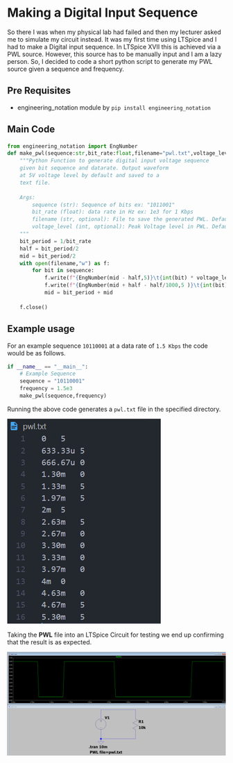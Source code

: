 # Making a Digital Input Sequence

So there I was when my physical lab had failed and then my lecturer asked me to simulate my circuit instead. It was my first time using LTSpice and I had to make a Digital input sequence. In LTSpice XVII this is achieved via a PWL source. However, this source has to be manually input and I am a lazy person. So, I decided to code a short python script to generate my PWL source given a sequence and frequency.

## Pre Requisites

- engineering_notation module by `pip install engineering_notation`

## Main Code

```python
from engineering_notation import EngNumber
def make_pwl(sequence:str,bit_rate:float,filename="pwl.txt",voltage_level = 5):
    """Python Function to generate digital input voltage sequence
    given bit sequence and datarate. Output waveform
    at 5V voltage level by default and saved to a
    text file.

    Args:
        sequence (str): Sequence of bits ex: "1011001"
        bit_rate (float): data rate in Hz ex: 1e3 for 1 Kbps
        filename (str, optional): File to save the generated PWL. Defaults to "pwl.txt".
        voltage_level (int, optional): Peak Voltage level in PWL. Defaults to 5.
    """ 
    bit_period = 1/bit_rate
    half = bit_period/2
    mid = bit_period/2
    with open(filename,"w") as f:
        for bit in sequence:
            f.write(f"{EngNumber(mid - half,5)}\t{int(bit) * voltage_level}\n")
            f.write(f"{EngNumber(mid + half - half/1000,5 )}\t{int(bit) * voltage_level}\n")
            mid = bit_period + mid
            
    f.close()
```

## Example usage

For an example sequence `10110001` at a data rate of `1.5 Kbps` the code would be as follows. 

```python
if __name__ == "__main__":
    # Example Sequence
    sequence = "10110001"
    frequency = 1.5e3
    make_pwl(sequence,frequency) 
```

Running the above code generates a `pwl.txt` file in the specified directory.

<img title="" src="https://raw.githubusercontent.com/Prof-Iz/PWL-GENERATOR-PY/main/assets/2022-02-27-16-07-45-image.png" alt="" data-align="center">

Taking the **PWL** file into an LTSpice Circuit for testing we end up confirming that the result is as expected.

![](https://raw.githubusercontent.com/Prof-Iz/PWL-GENERATOR-PY/main/assets/2022-02-27-16-12-38-image.png)
